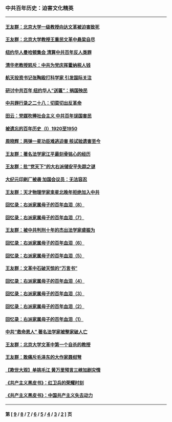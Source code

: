 ### 中共百年历史：迫害文化精英
---
#### [王友群：北京大学一级教授向达文革被迫害致死](../../pages/nf1176111/n13150966.md?10070430) 
#### [王友群：北京大学教授王重民文革中悬梁自尽](../../pages/nf1176111/n13084645.md?10070430) 
#### [纽约华人曼哈顿集会 清算中共百年反人类罪](../../pages/nf1176111/n13084157.md?10070430) 
#### [清华老教授怒斥：中共为党庆挥霍纳税人钱](../../pages/nf1176111/n13071430.md?10070430) 
#### [航天投资书记张陶殴打科学家 引发国际关注](../../pages/nf1176111/n13069132.md?10070430) 
#### [研讨中共百年 纽约华人“送匾”：祸国殃民](../../pages/nf1176111/n13057367.md?10070430) 
#### [中共罪行录之二十八：切菜切出反革命](../../pages/nf1176111/n13030600.md?10070430) 
#### [田云：党媒吹捧社会主义 中共百年误国害民](../../pages/nf1176111/n13006682.md?10070430) 
#### [被遗忘的百年历史（I）1920至1950](../../pages/nf1176111/n12986411.md?10070430) 
#### [周晓辉：两弹一星功臣难逃迫害 核试验遗害至今](../../pages/nf1176111/n12974997.md?10070430) 
#### [王友群：著名法学家江平最刻骨铭心的经历](../../pages/nf1176111/n12970787.md?10070430) 
#### [王友群：批“党天下”的大右派储安平失踪之谜](../../pages/nf1176111/n12954229.md?10070430) 
#### [大纪元印刷厂被袭 加国会议员：无法容忍](../../pages/nf1176111/n12883028.md?10070430) 
#### [王友群：天才物理学家束星北晚年拒绝加入中共](../../pages/nf1176111/n12792913.md?10070430) 
#### [回忆录：右派家属母子的百年血泪（8）](../../pages/nf1176111/n12706196.md?10070430) 
#### [回忆录：右派家属母子的百年血泪（7）](../../pages/nf1176111/n12706191.md?10070430) 
#### [王友群：被中共判刑十年的杰出法学家盛振为](../../pages/nf1176111/n12706141.md?10070430) 
#### [回忆录：右派家属母子的百年血泪（6）](../../pages/nf1176111/n12698863.md?10070430) 
#### [回忆录：右派家属母子的百年血泪（5）](../../pages/nf1176111/n12692515.md?10070430) 
#### [王友群：文革中石破天惊的“万言书”](../../pages/nf1176111/n12690994.md?10070430) 
#### [回忆录：右派家属母子的百年血泪（4）](../../pages/nf1176111/n12686410.md?10070430) 
#### [回忆录：右派家属母子的百年血泪（3）](../../pages/nf1176111/n12683820.md?10070430) 
#### [回忆录：右派家属母子的百年血泪（2）](../../pages/nf1176111/n12679738.md?10070430) 
#### [回忆录：右派家属母子的百年血泪（1）](../../pages/nf1176111/n12678112.md?10070430) 
#### [中共“救命恩人” 著名法学家被整家破人亡](../../pages/nf1176111/n12658168.md?10070430) 
#### [王友群：北京大学文革中第一个自杀的教授](../../pages/nf1176111/n12632697.md?10070430) 
#### [王友群：敢痛斥毛泽东的大作家聂绀弩](../../pages/nf1176111/n12384788.md?10070430) 
#### [【欺世大观】单挑毛江 黄万里预言三峡加剧灾情](../../pages/nf1176111/n12357101.md?10070430) 
#### [《共产主义黑皮书》：红卫兵的荣耀时刻](../../pages/nf1176111/n12190329.md?10070430) 
#### [《共产主义黑皮书》：中国共产主义失去动力](../../pages/nf1176111/n12168749.md?10070430) 

---
#### 第 [ [9](./9.md?10070430) / [8](./8.md?10070430) / [7](./7.md?10070430) / [6](./6.md?10070430) / [5](./5.md?10070430) / [4](./4.md?10070430) / [3](./3.md?10070430) / [2](./2.md?10070430) ] 页
